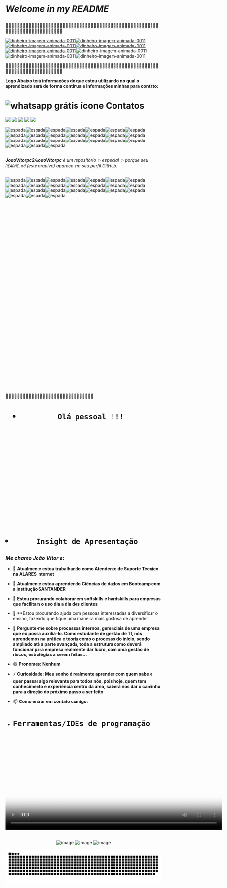<head>

<h1>
    
  ***Welcome in my README***
    
</h1>

💖💖💖💖💖💖💖💖💖💖💖💖💖💖💖💖💖💖💖💖💖💖💖💖💖💖💖💖💖💖💖💖💖💖💖💖💖💖💖💖💖💖💖💖💖💖💖💖💖💖💖💖💖💖💖💖💖💖💖💖💖💖💖💖💖💖💖💖💖💖💖💖💖💖

<a href="https://www.imagensanimadas.com/cat-dinheiro-100.htm"><img src="https://www.imagensanimadas.com/data/media/100/dinheiro-imagem-animada-0011.gif" border="0" alt="dinheiro-imagem-animada-0011" /></a><a href="https://www.imagensanimadas.com/cat-dinheiro-100.htm"><img src="https://www.imagensanimadas.com/data/media/100/dinheiro-imagem-animada-0011.gif" border="0" alt="dinheiro-imagem-animada-0011" /></a><a href="https://www.imagensanimadas.com/cat-dinheiro-100.htm"><img src="https://www.imagensanimadas.com/data/media/100/dinheiro-imagem-animada-0011.gif" border="0" alt="dinheiro-imagem-animada-0011" /></a><a href="https://www.imagensanimadas.com/cat-dinheiro-100.htm"><img src="https://www.imagensanimadas.com/data/media/100/dinheiro-imagem-animada-0011.gif" border="0" alt="dinheiro-imagem-animada-0011" /></a><a href="https://www.imagensanimadas.com/cat-dinheiro-100.htm"><img src="https://www.imagensanimadas.com/data/media/100/dinheiro-imagem-animada-0011.gif" border="0" alt="dinheiro-imagem-animada-0011" /></a>
<img src="https://www.imagensanimadas.com/data/media/100/dinheiro-imagem-animada-0011.gif" border="0" alt="dinheiro-imagem-animada-0011" /></a><img src="https://www.imagensanimadas.com/data/media/100/dinheiro-imagem-animada-0011.gif" border="0" alt="dinheiro-imagem-animada-0011" /></a><img src="https://www.imagensanimadas.com/data/media/100/dinheiro-imagem-animada-0011.gif" border="0" alt="dinheiro-imagem-animada-0011" /></a>


💖💖💖💖💖💖💖💖💖💖💖💖💖💖💖💖💖💖💖💖💖💖💖💖💖💖💖💖💖💖💖💖💖💖💖💖💖💖💖💖💖💖💖💖💖💖💖💖💖💖💖💖💖💖💖💖💖💖💖💖💖💖💖💖💖💖💖💖💖💖💖💖💖💖

  **Logo Abaixo terá informações do que estou utilizando no qual o aprendizado será de forma contínua e informações minhas
  para contato:**

    
  

<h1>
 <img src="https://cdn-icons-png.flaticon.com/512/124/124034.png"
  width="28"
  height="28"
  alt="whatsapp grátis ícone"
  title="whatsapp grátis ícone">  Contatos
</h1>


<p>

 <div align="center>   
    <a href="https://www.youtube.com/channel/UCsTV0MxJ81aJqjIu-6C2-Sg" target="_blank"><img loading="lazy" src="https://img.shields.io/badge/YouTube-FF0000?style=for-the-badge&logo=youtube&logoColor=white" target="_blank"></a>
    <a href="https://www.instagram.com/joao_viitorpc/" target="_blank"><img loading="lazy" src="https://img.shields.io/badge/-Instagram-%23E4405F?style=for-the-badge&logo=instagram&logoColor=white" target="_blank"></a>
    <a href="https://www.twitch.tv/seu-usuário-aqui" target="_blank"><img loading="lazy" src="https://img.shields.io/badge/Twitch-9146FF?style=for-the-badge&logo=twitch&logoColor=white" target="_blank"></a>
    <a href = "mailto:joaovitor.pc03@gmail.com"><img loading="lazy" src="https://img.shields.io/badge/Gmail-D14836?style=for-the-badge&logo=gmail&logoColor=white" target="_blank"></a>
    <a href="https://www.linkedin.com/in/jo%C3%A3o-vitor-pereira-constantino-475088213/" target="_blank"><img loading="lazy" src="https://img.shields.io/badge/-LinkedIn-%230077B5?style=for-the-badge&logo=linkedin&logoColor=white"             target="_blank"></a>
 </div>    

    
</div>
</p>




![espada](https://github.com/JoaoVitorpc2/JoaoVitorpc2/assets/54817998/d86f7f70-ddd1-4038-8dab-8c5de8d2fc6d)![espada](https://github.com/JoaoVitorpc2/JoaoVitorpc2/assets/54817998/d86f7f70-ddd1-4038-8dab-8c5de8d2fc6d)![espada](https://github.com/JoaoVitorpc2/JoaoVitorpc2/assets/54817998/d86f7f70-ddd1-4038-8dab-8c5de8d2fc6d)![espada](https://github.com/JoaoVitorpc2/JoaoVitorpc2/assets/54817998/d86f7f70-ddd1-4038-8dab-8c5de8d2fc6d)![espada](https://github.com/JoaoVitorpc2/JoaoVitorpc2/assets/54817998/d86f7f70-ddd1-4038-8dab-8c5de8d2fc6d)![espada](https://github.com/JoaoVitorpc2/JoaoVitorpc2/assets/54817998/d86f7f70-ddd1-4038-8dab-8c5de8d2fc6d)![espada](https://github.com/JoaoVitorpc2/JoaoVitorpc2/assets/54817998/d86f7f70-ddd1-4038-8dab-8c5de8d2fc6d)![espada](https://github.com/JoaoVitorpc2/JoaoVitorpc2/assets/54817998/d86f7f70-ddd1-4038-8dab-8c5de8d2fc6d)![espada](https://github.com/JoaoVitorpc2/JoaoVitorpc2/assets/54817998/d86f7f70-ddd1-4038-8dab-8c5de8d2fc6d)![espada](https://github.com/JoaoVitorpc2/JoaoVitorpc2/assets/54817998/d86f7f70-ddd1-4038-8dab-8c5de8d2fc6d)![espada](https://github.com/JoaoVitorpc2/JoaoVitorpc2/assets/54817998/d86f7f70-ddd1-4038-8dab-8c5de8d2fc6d)![espada](https://github.com/JoaoVitorpc2/JoaoVitorpc2/assets/54817998/d86f7f70-ddd1-4038-8dab-8c5de8d2fc6d)![espada](https://github.com/JoaoVitorpc2/JoaoVitorpc2/assets/54817998/d86f7f70-ddd1-4038-8dab-8c5de8d2fc6d)![espada](https://github.com/JoaoVitorpc2/JoaoVitorpc2/assets/54817998/d86f7f70-ddd1-4038-8dab-8c5de8d2fc6d)![espada](https://github.com/JoaoVitorpc2/JoaoVitorpc2/assets/54817998/d86f7f70-ddd1-4038-8dab-8c5de8d2fc6d)![espada](https://github.com/JoaoVitorpc2/JoaoVitorpc2/assets/54817998/d86f7f70-ddd1-4038-8dab-8c5de8d2fc6d)![espada](https://github.com/JoaoVitorpc2/JoaoVitorpc2/assets/54817998/d86f7f70-ddd1-4038-8dab-8c5de8d2fc6d)![espada](https://github.com/JoaoVitorpc2/JoaoVitorpc2/assets/54817998/d86f7f70-ddd1-4038-8dab-8c5de8d2fc6d)![espada](https://github.com/JoaoVitorpc2/JoaoVitorpc2/assets/54817998/d86f7f70-ddd1-4038-8dab-8c5de8d2fc6d)![espada](https://github.com/JoaoVitorpc2/JoaoVitorpc2/assets/54817998/d86f7f70-ddd1-4038-8dab-8c5de8d2fc6d)![espada](https://github.com/JoaoVitorpc2/JoaoVitorpc2/assets/54817998/d86f7f70-ddd1-4038-8dab-8c5de8d2fc6d)![espada](https://github.com/JoaoVitorpc2/JoaoVitorpc2/assets/54817998/d86f7f70-ddd1-4038-8dab-8c5de8d2fc6d)![espada](https://github.com/JoaoVitorpc2/JoaoVitorpc2/assets/54817998/d86f7f70-ddd1-4038-8dab-8c5de8d2fc6d)![espada](https://github.com/JoaoVitorpc2/JoaoVitorpc2/assets/54817998/d86f7f70-ddd1-4038-8dab-8c5de8d2fc6d)





##

***JoaoVitorpc2/JoaoVitorpc*** *é um repositório ✨ _especial_ ✨ porque seu `README.md` (este arquivo) aparece em seu perfil GitHub.*

##



![espada](https://github.com/JoaoVitorpc2/JoaoVitorpc2/assets/54817998/d86f7f70-ddd1-4038-8dab-8c5de8d2fc6d)![espada](https://github.com/JoaoVitorpc2/JoaoVitorpc2/assets/54817998/d86f7f70-ddd1-4038-8dab-8c5de8d2fc6d)![espada](https://github.com/JoaoVitorpc2/JoaoVitorpc2/assets/54817998/d86f7f70-ddd1-4038-8dab-8c5de8d2fc6d)![espada](https://github.com/JoaoVitorpc2/JoaoVitorpc2/assets/54817998/d86f7f70-ddd1-4038-8dab-8c5de8d2fc6d)![espada](https://github.com/JoaoVitorpc2/JoaoVitorpc2/assets/54817998/d86f7f70-ddd1-4038-8dab-8c5de8d2fc6d)![espada](https://github.com/JoaoVitorpc2/JoaoVitorpc2/assets/54817998/d86f7f70-ddd1-4038-8dab-8c5de8d2fc6d)![espada](https://github.com/JoaoVitorpc2/JoaoVitorpc2/assets/54817998/d86f7f70-ddd1-4038-8dab-8c5de8d2fc6d)![espada](https://github.com/JoaoVitorpc2/JoaoVitorpc2/assets/54817998/d86f7f70-ddd1-4038-8dab-8c5de8d2fc6d)![espada](https://github.com/JoaoVitorpc2/JoaoVitorpc2/assets/54817998/d86f7f70-ddd1-4038-8dab-8c5de8d2fc6d)![espada](https://github.com/JoaoVitorpc2/JoaoVitorpc2/assets/54817998/d86f7f70-ddd1-4038-8dab-8c5de8d2fc6d)![espada](https://github.com/JoaoVitorpc2/JoaoVitorpc2/assets/54817998/d86f7f70-ddd1-4038-8dab-8c5de8d2fc6d)![espada](https://github.com/JoaoVitorpc2/JoaoVitorpc2/assets/54817998/d86f7f70-ddd1-4038-8dab-8c5de8d2fc6d)![espada](https://github.com/JoaoVitorpc2/JoaoVitorpc2/assets/54817998/d86f7f70-ddd1-4038-8dab-8c5de8d2fc6d)![espada](https://github.com/JoaoVitorpc2/JoaoVitorpc2/assets/54817998/d86f7f70-ddd1-4038-8dab-8c5de8d2fc6d)![espada](https://github.com/JoaoVitorpc2/JoaoVitorpc2/assets/54817998/d86f7f70-ddd1-4038-8dab-8c5de8d2fc6d)![espada](https://github.com/JoaoVitorpc2/JoaoVitorpc2/assets/54817998/d86f7f70-ddd1-4038-8dab-8c5de8d2fc6d)![espada](https://github.com/JoaoVitorpc2/JoaoVitorpc2/assets/54817998/d86f7f70-ddd1-4038-8dab-8c5de8d2fc6d)![espada](https://github.com/JoaoVitorpc2/JoaoVitorpc2/assets/54817998/d86f7f70-ddd1-4038-8dab-8c5de8d2fc6d)![espada](https://github.com/JoaoVitorpc2/JoaoVitorpc2/assets/54817998/d86f7f70-ddd1-4038-8dab-8c5de8d2fc6d)![espada](https://github.com/JoaoVitorpc2/JoaoVitorpc2/assets/54817998/d86f7f70-ddd1-4038-8dab-8c5de8d2fc6d)![espada](https://github.com/JoaoVitorpc2/JoaoVitorpc2/assets/54817998/d86f7f70-ddd1-4038-8dab-8c5de8d2fc6d)![espada](https://github.com/JoaoVitorpc2/JoaoVitorpc2/assets/54817998/d86f7f70-ddd1-4038-8dab-8c5de8d2fc6d)![espada](https://github.com/JoaoVitorpc2/JoaoVitorpc2/assets/54817998/d86f7f70-ddd1-4038-8dab-8c5de8d2fc6d)![espada](https://github.com/JoaoVitorpc2/JoaoVitorpc2/assets/54817998/d86f7f70-ddd1-4038-8dab-8c5de8d2fc6d)








<p>
  
</p>


<img src="https://github.com/JoaoVitorpc2/JoaoVitorpc2/assets/54817998/d1ae5481-2012-4557-81f2-4ee07c742d32.gif"
style=
      "width: 900px; 
      height: 600px; 
      left: 0px; 
      top: 0px; 
      opacity: 0;">


 <p>
     
 </p>


<p>
    
</p>

      
  </li>
  
</ul>




💖💖💖💖💖💖💖💖💖💖💖💖💖💖💖💖💖💖💖💖💖💖💖💖💖💖💖💖💖💖💖
<p>
    <div align="center">
    <h1>
    <ul>
        <li>
            
    Olá pessoal !!!


   
</h1>
    </ul>
        </li>
    </div>
</p>

<p>
 <div align="center">
  <img src="https://2.bp.blogspot.com/-nH9dxjLwVKs/U9MYpgNHI1I/AAAAAAAAHcQ/1SfREKkwNJY/s1600/Chamander+evolu%C3%A7%C3%A3o+Nintendo+Blast.gif" 
    style=
      "width: 792px; 
      height: 300px; 
      left: 0px; 
      top: 0px; 
      opacity: 0;">
</div>

</p>









<div align="center">
<ul>
    <h1>
        <li>
            
    Insight de Apresentação
            

</ul>
    </h1>
        </li>
</div>
<p>
    
</p>

   
            





<h3>

***Me chamo João Vitor e:***
    
</h3>


- 🔭 **Atualmente estou trabalhando como Atendente de Suporte Técnico na ALARES Internet** 
- 🌱 **Atualmente estou aprendendo Ciências de dados em Bootcamp com a institução SANTANDER**
- 👯 **Estou procurando colaborar em softskills e hardskills para empresas que facilitam o uso dia a dia dos clientes** 
- 🤔 **Estou procurando ajuda com pessoas interessadas a diversificar o ensino, fazendo que fique uma maneira mais gostosa de aprender
- 💬 **Pergunte-me sobre processos internos, gerenciais de uma empresa que eu possa auxiliá-lo. Como estudante de gestão de TI, nós aprendemos
  na prática e teoria como o processo do início, sendo ampliado até a parte avançada, toda a estrutura como deverá funcionar para empresa
  realmente dar lucro, com uma gestão de riscos, estratégias a serem feitas...**
- 😄 **Pronomes: Nenhum**
- ⚡ **Curiosidade: Meu sonho é realmente aprender com quem sabe e quer passar algo relevante para todos nós, pois hoje, quem tem conhecimento e
    experiência dentro da área, saberá nos dar o caminho para a direção do próximo passo a ser feito**
- 📫 **Como entrar em contato comigo:**


  <p></p>

  <div align="center">
<ul>
    <li>
        <h1>
            
    Ferramentas/IDEs de programação
       
</ul>
     </li>
          </h1>
    </div>
        <div align="center">
             <video alt="Grand Theft Auto Gta 5 GIF" src="
                 https://media0.giphy.com/media/v1.Y2lkPTc5MGI3NjExbnQ0OGMxdHg4Z2NmNDV4ZHZqYXBndTM5ZXo4dXoyam9odno3bGZlaSZlcD12MV9pbnRlcm5hbF9naWZfYnlfaWQmY3Q9Zw/xAdtMyM5YEcRq/giphy.mp4" poster="https://media0.giphy.com/media/v1.Y2lkPTc5MGI3NjExbnQ0OGMxdHg4Z2NmNDV4ZHZqYXBndTM5ZXo4dXoyam9odno3bGZlaSZlcD12MV9pbnRlcm5hbF9naWZfYnlfaWQmY3Q9Zw/xAdtMyM5YEcRq/giphy_s.gif" 
                 autoplay="" loop="" playsinline="" style="
                 width: 700px;
                 height: 300px;
                 left: 0px;
                 top: 0px;">
                 </video><img src="https://media0.giphy.com/media/v1.Y2lkPTc5MGI3NjExbnQ0OGMxdHg4Z2NmNDV4ZHZqYXBndTM5ZXo4dXoyam9odno3bGZlaSZlcD12MV9pbnRlcm5hbF9naWZfYnlfaWQmY3Q9Zw/xAdtMyM5YEcRq/giphy.gif" alt="Grand Theft Auto Gta 5 GIF" 
style="
width: 700px;
height: 300px;
left: 0px;
top: 0px;
opacity: 0;">
         </div>





<div align="center">
    
![image](https://github.com/JoaoVitorpc2/JoaoVitorpc2/assets/54817998/86cd2cca-4903-442f-bab8-c4e82c11d7f6&theme=dark)
![image](https://github.com/JoaoVitorpc2/JoaoVitorpc2/assets/54817998/2b5cfeb6-3361-4f2b-a501-09be8e975fe8&theme=dark)
![image](https://github.com/JoaoVitorpc2/JoaoVitorpc2/assets/54817998/10ffd0e5-1053-47e6-be39-ae10994da1bf&theme=dark)
    
</div>



       



 
<div align="center">


<picture>
  <source
    media="(prefers-color-scheme: dark)"
    srcset="https://raw.githubusercontent.com/platane/snk/output/github-contribution-grid-snake-dark.svg"
  />
  <source
    media="(prefers-color-scheme: light)"
    srcset="https://raw.githubusercontent.com/platane/snk/output/github-contribution-grid-snake.svg"
  />
  <img
    alt="github contribution grid snake animation"
    src="https://raw.githubusercontent.com/platane/snk/output/github-contribution-grid-snake.svg"
  />
</picture>

</div>

</head>


            

          
          
          
